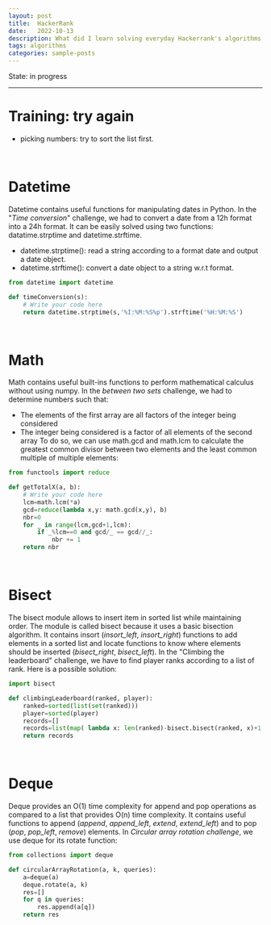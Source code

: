 ```yaml
---
layout: post
title:  HackerRank
date:   2022-10-13
description: What did I learn solving everyday Hackerrank's algorithms challenges ?
tags: algorithms
categories: sample-posts
---
```


State: in progress

------
# Training: try again

- picking numbers: try to sort the list first.

<p> <br> </p>

# Datetime

Datetime contains useful functions for manipulating dates in Python. In the "*Time conversion*"
challenge, we had to convert a date from a 12h format into a 24h format. It can be easily
solved using two functions: datatime.strptime and datetime.strftime.

- datetime.strptime(): read a string according to a format date and output a date 
object.
- datetime.strftime(): convert a date object to a string w.r.t format.

```python
from datetime import datetime

def timeConversion(s):
    # Write your code here
    return datetime.strptime(s,'%I:%M:%S%p').strftime('%H:%M:%S')
```

<p> <br> </p>

# Math

Math contains useful built-ins functions to perform mathematical calculus without
using numpy. In the *between two sets* challenge, we had to determine numbers such that:
- The elements of the first array are all factors of the integer being considered
- The integer being considered is a factor of all elements of the second array
To do so, we can use math.gcd and math.lcm to calculate the greatest common divisor 
between two elements and the least common multiple of multiple elements:

```python
from functools import reduce

def getTotalX(a, b):
    # Write your code here
    lcm=math.lcm(*a)
    gcd=reduce(lambda x,y: math.gcd(x,y), b)
    nbr=0
    for _ in range(lcm,gcd+1,lcm):
        if _%lcm==0 and gcd/_ == gcd//_:
            nbr += 1
    return nbr
```

<p> <br> </p>

# Bisect

The bisect module allows to insert item in sorted list while maintaining order.
The module is called bisect because it uses a basic bisection algorithm. It contains
insort (*insort_left*, *insort_right*) functions to add elements in a sorted list and locate functions to know where elements should be inserted (*bisect_right*, *bisect_left*). In the 
"Climbing the leaderboard" challenge, we have to find player ranks according to 
a list of rank. Here is a possible solution:

```python 
import bisect

def climbingLeaderboard(ranked, player):
    ranked=sorted(list(set(ranked)))
    player=sorted(player)
    records=[]
    records=list(map( lambda x: len(ranked)-bisect.bisect(ranked, x)+1, player))
    return records
```

<p> <br> </p>

# Deque

Deque  provides an O(1) time complexity for append and pop operations as compared 
to a list that provides O(n) time complexity. It contains useful functions to append
(*append*, *append_left*, *extend*, *extend_left*) and to pop (*pop*, *pop_left*, *remove*)
elements. In *Circular array rotation challenge*, we use deque for its rotate function:

```python 
from collections import deque

def circularArrayRotation(a, k, queries):
    a=deque(a)
    deque.rotate(a, k)
    res=[]
    for q in queries:
        res.append(a[q])
    return res
```